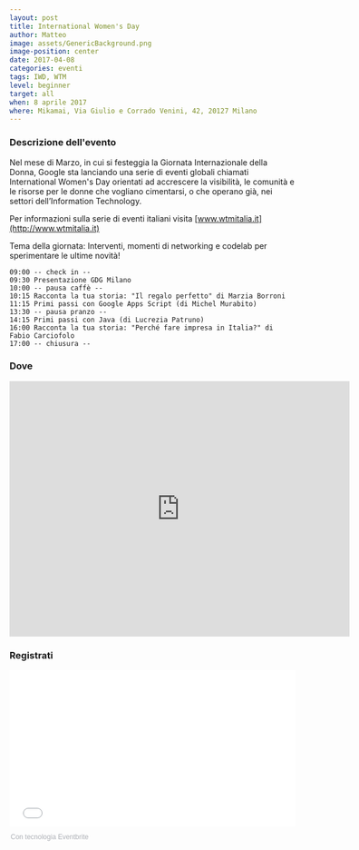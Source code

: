 ```yaml
---
layout: post
title: International Women's Day
author: Matteo
image: assets/GenericBackground.png
image-position: center
date: 2017-04-08
categories: eventi
tags: IWD, WTM
level: beginner
target: all
when: 8 aprile 2017
where: Mikamai, Via Giulio e Corrado Venini, 42, 20127 Milano
---
```


### Descrizione dell'evento

Nel mese di Marzo, in cui si festeggia la Giornata Internazionale della Donna, Google sta lanciando una serie di eventi globali chiamati International Women's Day orientati ad accrescere la visibilità, le comunità e le risorse per le donne che vogliano cimentarsi, o che operano già, nei settori dell’Information Technology.

Per informazioni sulla serie di eventi italiani visita [www.wtmitalia.it](http://www.wtmitalia.it)

Tema della giornata: Interventi, momenti di networking e codelab per sperimentare le ultime novità!

```
09:00 -- check in --
09:30 Presentazione GDG Milano
10:00 -- pausa caffè --
10:15 Racconta la tua storia: "Il regalo perfetto" di Marzia Borroni
11:15 Primi passi con Google Apps Script (di Michel Murabito)
13:30 -- pausa pranzo --
14:15 Primi passi con Java (di Lucrezia Patruno)
16:00 Racconta la tua storia: "Perché fare impresa in Italia?" di Fabio Carciofolo
17:00 -- chiusura --
```

### Dove

<iframe src="https://www.google.com/maps/embed?pb=!1m18!1m12!1m3!1d699.2435538620492!2d9.215146827311692!3d45.490463979101214!2m3!1f0!2f0!3f0!3m2!1i1024!2i768!4f13.1!3m3!1m2!1s0x4786c691fa65942d%3A0x25e0caaa3e7e8d5a!2sMikamai!5e0!3m2!1sen!2sit!4v1489583240799" width="600" height="450" frameborder="0" style="border:0" allowfullscreen></iframe>

### Registrati

<div style="width:100%; text-align:left;"><iframe src="//eventbrite.it/tickets-external?eid=32243004695&ref=etckt" frameborder="0" height="275" width="100%" vspace="0" hspace="0" marginheight="5" marginwidth="5" scrolling="auto" allowtransparency="true"></iframe><div style="font-family:Helvetica, Arial; font-size:12px; padding:10px 0 5px; margin:2px; width:100%; text-align:left;" ><a class="powered-by-eb" style="color: #ADB0B6; text-decoration: none;" target="_blank" href="http://www.eventbrite.it/">Con tecnologia Eventbrite</a></div></div>
